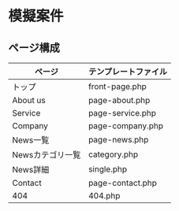 # 模擬案件

## ページ構成
| ページ | テンプレートファイル |
|---|---|
| トップ | front-page.php |
| About us | page-about.php |
| Service | page-service.php |
| Company | page-company.php |
| News一覧 | page-news.php |
| Newsカテゴリ一覧 | category.php |
| News詳細 | single.php |
| Contact | page-contact.php |
| 404 | 404.php |